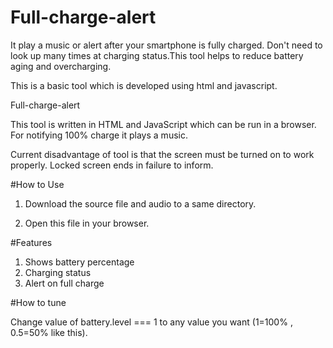 # Full-charge-alert
It play a music or alert after your smartphone is fully charged. Don't need to look up many times at charging status.This tool helps to reduce battery aging and overcharging.

This is a basic tool which is developed using html and javascript.

Full-charge-alert

This tool is written in HTML and JavaScript which can be run in a browser.
For notifying 100% charge it plays a music.

Current disadvantage of tool is that the screen must be turned on to work properly.
Locked screen ends in failure to inform. 


#How to Use

1. Download the source file and audio to a same directory.

2. Open this file in your browser.

#Features

1. Shows battery percentage
2. Charging status 
3. Alert on full charge

#How to tune 

Change value of battery.level === 1 to any value you want (1=100% , 0.5=50% like this).




